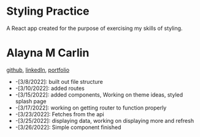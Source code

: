 # Styling Practice

A React app created for the purpose of exercising my skills of styling.

# Alayna M Carlin
[github](https://github.com/AlaynaCarlin), [linkedIn](https://www.linkedin.com/in/alayna-carlin-865326221/), [portfolio](https://alaynacarlin.github.io/
)

* -[3/8/2022]: built out file structure
* -[3/10/2022]: added routes
* -[3/15/2022]: added components, Working on theme ideas, styled splash page
* -[3/17/2022]: working on getting router to function properly
* -[3/23/2022]: Fetches from the api
* -[3/25/2022]: displaying data, working on displaying more and refresh
* -[3/26/2022]: Simple component finished


